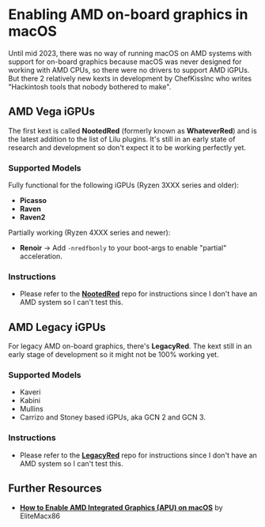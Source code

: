 # Enabling AMD on-board graphics in macOS 

Until mid 2023, there was no way of running macOS on AMD systems with support for on-board graphics because macOS was never designed for working with AMD CPUs, so there were no drivers to support AMD iGPUs. But there 2 relatively new kexts in development by ChefKissInc who writes "Hackintosh tools that nobody bothered to make".

## AMD Vega iGPUs

The first kext is called **NootedRed** (formerly known as **WhateverRed**) and is the latest addition to the list of Lilu plugins. It's still in an early state of research and development so don't expect it to be working perfectly yet.

### Supported Models
Fully functional for the following iGPUs (Ryzen 3XXX series and older):  

- **Picasso**
- **Raven**
- **Raven2**

Partially working (Ryzen 4XXX series and newer):

- **Renoir** &rarr; Add `-nredfbonly` to your boot-args to enable "partial" acceleration.

### Instructions
- Please refer to the [**NootedRed**](https://github.com/NootInc/NootedRed) repo for instructions since I don't have an AMD system so I can't test this.

## AMD Legacy iGPUs

For legacy AMD on-board graphics, there's **LegacyRed**. The kext still in an early stage of development so it might not be 100% working yet.

### Supported Models

- Kaveri
- Kabini
- Mullins
- Carrizo and Stoney based iGPUs, aka GCN 2 and GCN 3.

### Instructions

- Please refer to the [**LegacyRed**](https://github.com/ChefKissInc/LegacyRed) repo for instructions since I don't have an AMD system so I can't test this.

## Further Resources
- [**How to Enable AMD Integrated Graphics (APU) on macOS**](https://elitemacx86.com/threads/how-to-enable-amd-integrated-graphics-apu-on-macos-clover-opencore.1156/) ​by EliteMacx86
